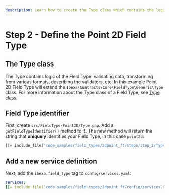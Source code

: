 ```yaml
---
description: Learn how to create the Type class which contains the logic for the Field.
---
```


# Step 2 - Define the Point 2D Field Type

## The Type class

The Type contains logic of the Field Type: validating data, transforming from various formats, describing the validators, etc.
In this example Point 2D Field Type will extend the `Ibexa\Contracts\Core\FieldType\Generic\Type` class.
For more information about the Type class of a Field Type, see [Type class](type_and_value.md#type-class).

## Field Type identifier

First, create `src/FieldType/Point2D/Type.php`.
Add a `getFieldTypeIdentifier()` method to it. The new method will return the string that **uniquely** identifies your Field Type, in this case `point2d`:

```php
[[= include_file('code_samples/field_types/2dpoint_ft/steps/step_2/Type.php') =]]
```

## Add a new service definition

Next, add the `ibexa.field_type` tag to `config/services.yaml`:

```yaml
services:
[[= include_file('code_samples/field_types/2dpoint_ft/config/services.yaml', 33, 36) =]]
```
